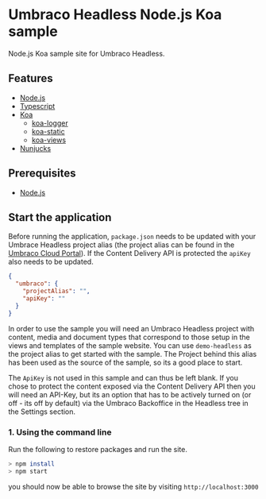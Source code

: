 # Umbraco Headless Node.js Koa sample

Node.js Koa sample site for Umbraco Headless.

## Features

- [Node.js](https://nodejs.org/en/)
- [Typescript](https://www.typescriptlang.org/)
- [Koa](https://koajs.com/)
  - [koa-logger](https://github.com/koajs/logger)
  - [koa-static](https://github.com/koajs/static)
  - [koa-views](https://github.com/queckezz/koa-views)
- [Nunjucks](https://mozilla.github.io/nunjucks/)

## Prerequisites

- [Node.js](https://nodejs.org/en/)

## Start the application

Before running the application,  `package.json` needs to be updated with your Umbrace Headless
 project alias (the project alias can be found in the [Umbraco Cloud Portal](https://www.s1.umbraco.io)). If the Content Delivery API is protected the `apiKey` also needs to be updated.

```json
{
  "umbraco": {
    "projectAlias": "",
    "apiKey": ""
  }
}
```

In order to use the sample you will need an Umbraco Headless project with content, media and document types that correspond to those setup in the views and templates of the sample website. You can use `demo-headless` as the project alias to get started with the sample. The Project behind this alias has been used as the source of the sample, so its a good place to start.

The `ApiKey` is not used in this sample and can thus be left blank. If you chose to protect the content exposed via the Content Delivery API then you will need an API-Key, but its an option that has to be actively turned on (or off - its off by default) via the Umbraco Backoffice in the Headless tree in the Settings section.

### 1. Using the command line

Run the following to restore packages and run the site.

```bash
> npm install
> npm start
```

you should now be able to browse the site by visiting `http://localhost:3000`
